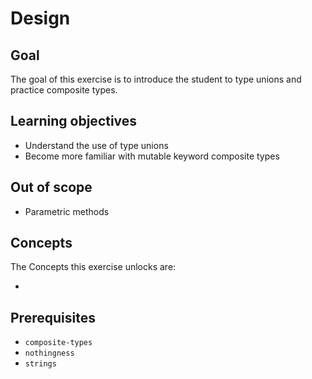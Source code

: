 # Design

## Goal

The goal of this exercise is to introduce the student to type unions and practice composite types.

## Learning objectives

- Understand the use of type unions
- Become more familiar with mutable keyword composite types

## Out of scope

- Parametric methods

## Concepts

The Concepts this exercise unlocks are:

- 

## Prerequisites

- `composite-types`
- `nothingness`
- `strings`
